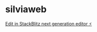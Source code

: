 # silviaweb

[Edit in StackBlitz next generation editor ⚡️](https://stackblitz.com/~/github.com/lucastinte/silviaweb)